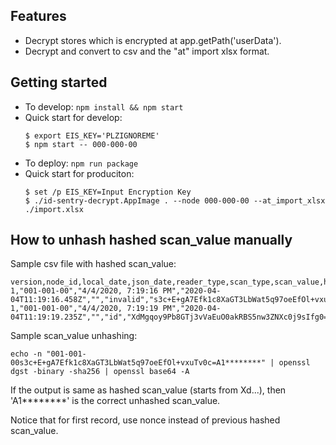 ## Features

- Decrypt stores which is encrypted at app.getPath('userData').
- Decrypt and convert to csv and the "at" import xlsx format.

## Getting started

- To develop: ```npm install && npm start```
- Quick start for develop:
  ```
  $ export EIS_KEY='PLZIGNOREME'
  $ npm start -- 000-000-00
  ```
- To deploy: ```npm run package```
- Quick start for produciton:
  ```
  $ set /p EIS_KEY=Input Encryption Key
  $ ./id-sentry-decrypt.AppImage . --node 000-000-00 --at_import_xlsx ./import.xlsx
  ```

## How to unhash hashed scan_value manually

Sample csv file with hashed scan_value:

```csv
version,node_id,local_date,json_date,reader_type,scan_type,scan_value,hashed
1,"001-001-00","4/4/2020, 7:19:16 PM","2020-04-04T11:19:16.458Z","","invalid","s3c+E+gA7Efk1c8XaGT3LbWat5q97oeEfOl+vxuTv0c=",true
1,"001-001-00","4/4/2020, 7:19:19 PM","2020-04-04T11:19:19.235Z","","id","XdMgqoy9Pb8GTj3vVaEuO0akRBS5nw3ZNXc0j9sIfg0=",true
```

Sample scan_value unhashing:

```
echo -n "001-001-00s3c+E+gA7Efk1c8XaGT3LbWat5q97oeEfOl+vxuTv0c=A1********" | openssl dgst -binary -sha256 | openssl base64 -A
```

If the output is same as hashed scan_value (starts from Xd...), then 'A1********' is the correct unhashed scan_value.

Notice that for first record, use nonce instead of previous hashed scan_value.

